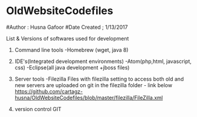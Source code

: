 # OldWebsiteCodefiles


#Author : Husna Gafoor
#Date Created ; 1/13/2017

List & Versions of softwares used for development
1. Command line tools
-Homebrew (wget, java 8)

2. IDE's(Integrated development environments)
-Atom(php,html, javascript, css)
-Eclipse(all java development +jboss files)

3. Server tools
-Filezilla
Files with filezilla setting to access both old and new servers are uploaded on git in the filezilla folder - link below
https://github.com/cartagz-husna/OldWebsiteCodefiles/blob/master/filezilla/FileZilla.xml

4. version control
GIT
